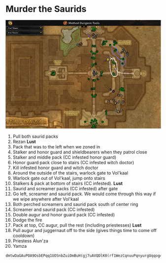 # Murder the Saurids

![All in one](../atal-dazar/week-12/01-atal-dazar.png)

1. Pull both saurid packs
1. Rezan **Lust**
1. Pack that was to the left when we zoned in
1. Stalker and honor guard and shieldbearers when they patrol close
1. Stalker and middle pack (CC infested honor guard)
1. Honor guard pack close to stairs (CC infested witch doctor)
1. Kill infested honor guard and witch doctor
1. Around the outside of the stairs, warlock gate to Vol'kaal
1. Warlock gate out of Vol'kaal, jump onto stairs
1. Stalkers & pack at bottom of stairs (CC infested). **Lust**
1. Saurid and screamer packs (CC infested) after gate
1. Go left, screamer and saurid pack. We would come through this way if we
  wipe anywhere after Vol'kaal
1. Both perched screamers and saurid pack south of center ring
1. Screamer and saurid pack (CC infested)
1. Double augur and honor guard pack (CC infested)
1. Dodge the fire
1. Pack at top, CC augur, pull the rest (including priestesses)  **Lust**
1. Pull augur and juggernaut off to the side (gives things time to come off cooldown)
1. Priestess Alun'za
1. Yamza

```
dmtwDaGAuPOA9OsbEPqq1UOSnbZuiOmBuH(gj7uAVQDlK0(rf1WezCqnuuPqnyurgUqqog4CIAHOsAPOsrSyHu1YrLQEkXJfs45cPmruPinvHAYOcmDu1Vrf0Zq56cH2OqIUmQeBwiA7OsPAzunluPqMgKVJkL4WcbUgYOrLsA8OsPCsuPGUfPoTqQ4RcPsFgvQ0RrLkUnQuuE44fom65MZLOGpAhFHJx44XxyHOKPU(I2DKHVSfcHn8fTODiBWLwie2W3WI2HSbx1cHcw4Ix0oGm)MxiuWcxiTODaz(fGfcXm6c(I2tzZVaBHqmJUaAr7PS5xGwig2cxiSO9e2OlOwig2cxaVO9e2OlKxigy4RNw0oKS01HfIbg(6(I2HKLUoBHCL5xhTODGm11PfYvMF9WI2bYuxxTqozQRJx0UJS01ZlKtM6YslA3rw6YGfYdgCz(I2zjdFzSfYdgCzOfTZsg(YOfYdgDzHfTZug7YulKhm6YWlANPm2LLxixz(fLw0okB4lcwixz(f5lAhLn8fXwixzHlcTODIm4IOfYvw4IclANidUi1c5ydFr4fThalFr5fYXg(sPfThalFjyHyjJDjFr7bL5xITqSKXUeAr7bL5xIwigy4lfw0UYn4sQfIbg(s4fTRCdUuEHyidFdPfTRug6gGfIHm8n4lAxPm0nWwiw2s3aAr7y3u3aTqSSLUHWI2XUPUb1cHyw(gWlAhtw6gYleIz5RkTODmzPRcwie2ORYx0oMS0vXwie2ORcTODmzPRIwiczWvfw0oMzWvPwiczWvHx0oMzWvLxisz0fNw0UszPlgwisz0f7lAxPS0fZwicBSlgTODfyQlMwicBSloSODfyQlwTqe2uxmEr7bL5xCEHiSPU50I2dkZVzyHiLLVzFr7u2c3mBHiLLVz0I2PSfUzAHOGHV5WI2jMfUz1crbdFZ4fTtmlCZ5fIcw6cP0I2rklFHeSquWsxi5lAhPS8fsSfIitDHeAr7iWGlKOfIitDHuyr7iWGlKulerg7cj8I2zbdUqkVqezSlaPfTZcgCbawicz0faFr7SKbxayleHm6caAr7SKbxaOfIyg6cqyr7oz(fa1crmdDbaVODNm)cqEHi3cxWtlA3twy(fo44lCdx)cgCzx4IMRxAjYiJmYiJ8gUA8vnxNF(RF8suNRlCWXx4OePcihtmMIbEMWhPgXU(rPghaegbowfYKtOJuJOl7cx0C9slryrmA8CJ4mNIy04cN5exIkhWzoXHrYzoXXignEoZjomQCMtCt4c3GiiQZp)LD8chp(clbhzORVODLBOlBjazdUOfTRClDPLaKn4gw0UYT0vTeaWqx8I2vULU5Laag6cPfTRClDbyjKCdUGVODfyQlWwcj3GlGw0Ucm1fOfktg6cHfTRadDb1cLjdDb8I2vGHUqEHWkdF90I2vGLUoSqyLHVUVODfyPRZwimZWxhTODvYuxNwimZWxpSODvYuxxTqQSHUoEr7QKHUEEHuzdDzPfTRsg6YGfsrg6Y8fTRsg6YylKIm0LHw0UkzOlJwOq2Wxwyr7HSHUm1cfYg(YWlApKn0LLxOaZWxuAr7bLPUiyHcmdFr(I2dktDrSfIYgCrOfThilDr0crzdUOWI2dKLUi1cridFr4fThalDr5fIqg(sPfThalDjyHiWqxYx0ofS0Lylebg6sOfTtblDjAHqydDPWI2PKHUKAHqydDj8I2PKHUuEHqbdUH0I2rKLUbyHqbdUbFr7iYs3aBHqidFdOfTZYg6gOfcHm8new0olBOBqTqiKb3aEr7mKPUH8cHqgCvPfTZqM6QGfcXm8v5lA3ZM6QyleIz4RcTODpBQRIwiKB4RkSODNm0vPwiKB4RcVODNm0vLxiuYGloTODpzOlgwiuYGl2x0UNm0fZwiwWWxmAr7azOlMwiwWWxCyr7azOlwTqmMbxmEr7ayPloVqmMb3CAr7ayPBgwihB4B2x0EkyQBMTqo2W3mAr7PGPUzAHCYW3Cyr7jYsZVWbhFHlD9lyWLDHlAUEPLiJmYiJmYB4Qvx1CD(5VOJx44XxyHiSHV(IgWG5x2crydUOfnOiJU0crydUHfnOiJUQfIidFXlAqbMFZlerg(cPfnOaZVaSqKB0f8fnecg(cSfICJUaArdHGHVaTqiLHVqyrdbM5xqTqiLHVaErdbM5xiVqi3ORNw0qam66WcHCJUUVOHay01zletz4RJw0qWn660cXug(6HfneCJUUAHymJUoErdbLHVEEHymJUS0IgckdFzWcXyg(Y8fnOCJUm2cXyg(YqlAq5gDz0cXqgDzHfnOuMFzQfIHm6YWlAqPm)YYlelyWfLw0a2n8fblelyWf5lAa7g(IyledBWfHw0awz0frledBWffw0awz0fPwiKBWfHx0qgm8fLxiKBWLslAidg(sWcHugDjFrd5G5xITqiLrxcTOHCW8lrle5gCPWI2tjdFj1crUbxcVO9uYWxkVqez4BiTO9ez0nalerg(g8fTNiJUb2cfsgCdOfTNYg(gOfkKm4gclApLn8nOwOaYW3aEr7aZOBiVqbKHVQ0I2bMrxfSqQKbxLVODiy4RITqQKbxfAr7qWWxfTqkKbxvyr7q28RsTqkKbxfEr7q28RkVqkYOloTODNz(fdlKIm6I9fT7mZVy2cPyg(IrlA3XMFX0cPyg(IdlA3XMFXQfsXm4IXlAN5MFX5fsXm4MtlAN5MFZWcPqgDZ(I2zkZVz2cPqgDZOfTZuMFZ0cPWg(MdlANLn)MvlKcB4BgVODw28BoVqyMbxiLw0olB(fsWcHzgCHKVODw28lKylegBWfsOfTZyMFHeTqySbxifw0oJz(fsQfcNn4cj8I2DYWxiLxiC2GlaPfT7KHVaaleoBWfaFr7EYOlaSfcNn4caAr7EYOla0cHXg(cqyr7aYOlaQfcJn8fa8I2bKrxaYlewzWf80I2tzdFbhwiSYGl4(I2tzdFbNTqyKbxWrlAprMFbNwimYGl4HfTNiZVGRwiCYGl44fTNCZVGNxiCYGlWslAp5MFbgSqkYGlW8fnKXg(cm2cPidUadTOHm2WxGrlKkz0fyHfnKvgDbMAHujJUadVOHSYOlWYluGm8fqPfnKrgDbeSqbYWxa5lAiJm6ci2cfsgDbeArdySHVaIwOqYOlGclAaJn8fqQfIug(ci8IgWmZVakVqKYWxGslAaZm)ceSqeYWxG8fnOiZVaXwicz4lqOfnOiZVarleHm4cuyrdkWO5x4GJVWLU(fm4YUWfnxV0IIu5iJ8gUA8vnxNF(lD8chC8fU01VWLDHlAUEPfwKOCKrEdxnE(f(JVWvdgKZjmoKyykLNFHJhFHfecz01x0GJn)YwqSGHVOfnKWgn)83WXlrDUUWbhFHJsLkPigbafaiNWhPgHU(rPgJjgghqzf5HKNosnkCzx4IMRxAjkJyuWD4mN45wJorJZCkcfroYrJZCk6gbCph5WOG7WzoXDJaEUWzoXZHCMtrphgTOzCMtr4rhoYroZPONdJw0moZPOBeW9CKdJcUdN5e3nc45cN5ehgrEB(5VQJxI6CDHdo(chLypZqKtkkOikahPgHU(rPMcocdmcWEitk8rQrHl7cx0C9slryrmA8CMtCyu5mNIqCRrq04cN5u04wIGi08ZFXhVWbhFHRF9lyWLDHlAUEPLiJmLsr)nC14RAUo)chp(cletzSRVObuYyx2cXilDrlAabg7sleJS0nSObeySRAHyUPU4fnGCJDZleZn1fslAa5g7cWcXsg6c(IgqmJDb2cXsg6cOfnGyg7c0c5ydUqyrdiKHUGAHCSbxaVObeYqxiVqoz5RNw0aIm01HfYjlFDFrdiYqxNTqoZcxhTObuWqxNwiNzHRhw0akyORRwihm21XlAaPm665fYbJDzPfnGugDzWcbzlDz(IgqyJUm2cbzlDzOfnGWgDz0cbbtDzHfnGYgDzQfccM6YWlAaLn6YYleGm6IslAGsgDrWcbiJUiFrduYOlITqGB(fHw0abw4IOfcCZVOWIgiWcxKAHszlFr4fnqUfUO8cLYw(sPfnqUfUeSqjLfUKVObIzHlXwOKYcxcTObIzHlrluIm2LclAGqw4sQfkrg7s4fnqilCP8cLygCdPfnqKPUbyHsmdUbFrdezQBGTqj38BaTObkyW8ZFZhVWbhFHRF9lyWLDHlAUEPLi5Gizrg5nC14RAUo)chp(clOqYGRVOHaYqx2ckKm4Iw0qiy5lTGcjdUHfnecw(QwqHKbx8IgczdDZlOqYGlKw0qiBOlalOqYGl4lAqbw(cSfuizWfqlAqbw(c0ckKm4cHfnOqg6cQfuizWfWlAqHm0fYlOqYGRNw0Gky5RdlOqYGR7lAqfS81zlOqYGRJw0GkBORtlOqYGRhw0GkBORRwqHKbxhVObmy5RNxqHKbxwArdyWYxgSGcjdUmFrdy3qZp)8lClCHlCNl4lC7rahJixoEjkIi3Z9CjQ8CJJih54nVefrK75EUevEjIrph5c3ox44fwIIiY9CpxIkp30igvUlx4WOYnKd42UaTWZfUWnl6evU7r)sekICKJr74lC8fqhFHR663WLDXx0fsx6MVHl6QU(fFz38LUq6cZp)1p(cHJVWfMF(l74lC8fU(1VW8x)4lCH5VoC8fU(1VW8ZFrhFXhFHlm)fshFHlm)nF8fUW8ZFPJVGF8fU(1VS5N)go(cWXx46ZFXhFHRp)fshFHlB(l4hFHlA(B(4lCzZp)vD8fGJVWLn)fF88xiD8fUO5VGF8fU01VH5V5JVWfn)8x8XxGD8fUW8ZFZhFXhFHl76x08ZFH0Xx8Xx4IV(LM)c(Xx4QU(fp)fGJVWvD9By(5VaC8fqhFHR7x)6Ol76WfDD6sxNn)fOJVWvn)8xWp(c0Xx4gM)cOJVW1tx)cHl7cQl6c4lDH88ZFb2XxaoE(lqhFHlC9B(YUqA(lKoE(l4hp)fqhFHlqx)c(LDb0fDb4sxGn)nF88ZFb0XxGo(cx66x08xaD8fUo(6xxDzxpFrxpCPlln)8xGo(cOJVWL5x)Yyx2LHUOldM)c0Xx4INF(leo(chFHB46x18x0Xx4gU(vn)8xqD8fo(cx21VOl7sZF9JVWnp)LD8fU08x0Xx4sZFdhFHl76x0LDHl66Zp)fWhFvhFHlm)8xiF81p(cx88x0Xx4INF(RNo(6PJVWfMF(5NFHNlCB8lrxWN)b
```
